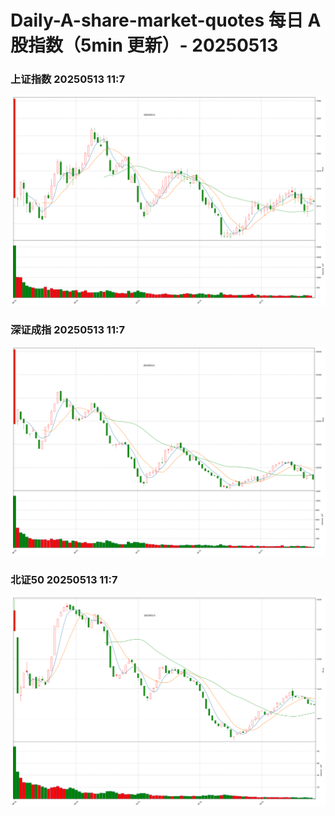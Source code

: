 
# Daily-A-share-market-quotes 每日 A 股指数（5min 更新）- 20250513

### 上证指数 20250513 11:7
![](./fig/2025/5/20250513-sh000001.png)

### 深证成指 20250513 11:7
![](./fig/2025/5/20250513-sz399001.png)

### 北证50 20250513 11:7
![](./fig/2025/5/20250513-bj899050.png)
